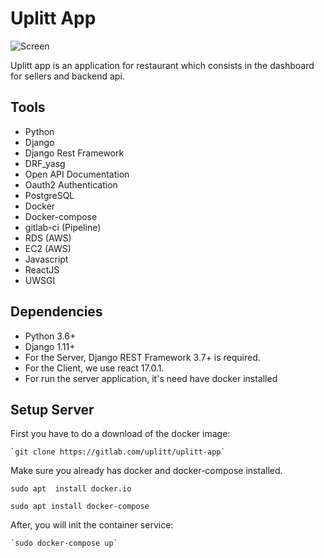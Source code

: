 # Uplitt App
![](https://uplitt-app.s3.amazonaws.com/screen.jpeg "Screen")


Uplitt app is an application for restaurant which consists in the dashboard for sellers and backend api.

Tools
------------
- Python
- Django
- Django Rest Framework
- DRF_yasg
- Open API Documentation
- Oauth2 Authentication
- PostgreSQL
- Docker
- Docker-compose
- gitlab-ci (Pipeline)
- RDS (AWS)
- EC2 (AWS)
- Javascript
- ReactJS
- UWSGI

Dependencies
------------
- Python 3.6+
- Django 1.11+
- For the Server, Django REST Framework 3.7+ is required.
- For the Client, we use react 17.0.1.
- For run the server application, it's need have docker installed

Setup Server
------------
First you have to do a download of the docker image:

    `git clone https://gitlab.com/uplitt/uplitt-app`

Make sure you already has docker and docker-compose installed.

 `sudo apt  install docker.io`
 
  `sudo apt install docker-compose`


After, you will init the container service:

    `sudo docker-compose up`
 
